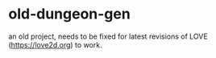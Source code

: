 # old-dungeon-gen
an old project, needs to be fixed for latest revisions of LOVE (https://love2d.org) to work.
